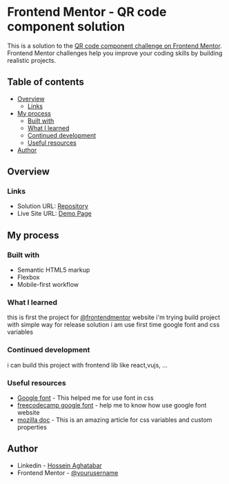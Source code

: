 # Frontend Mentor - QR code component solution

This is a solution to the [QR code component challenge on Frontend Mentor](https://www.frontendmentor.io/challenges/qr-code-component-iux_sIO_H). Frontend Mentor challenges help you improve your coding skills by building realistic projects.

## Table of contents

- [Overview](#overview)
  - [Links](#links)
- [My process](#my-process)
  - [Built with](#built-with)
  - [What I learned](#what-i-learned)
  - [Continued development](#continued-development)
  - [Useful resources](#useful-resources)
- [Author](#author)

## Overview

### Links

- Solution URL: [Repository](https://github.com/whossein/qr-code-component-challenge)
- Live Site URL: [Demo Page](https://whossein.github.io/qr-code-component-challenge/)

## My process

### Built with

- Semantic HTML5 markup
- Flexbox
- Mobile-first workflow

### What I learned

this is first the project for [@frontendmentor](https://www.frontendmentor.io) website
i'm trying build project with simple way for release solution
i am use first time google font and css variables

### Continued development

i can build this project with frontend lib like react,vujs, ...

### Useful resources

- [Google font](https://fonts.google.com/specimen/Outfit#standard-styles) - This helped me for use font in css
- [freecodecamp google font](https://www.freecodecamp.org/news/how-to-use-google-fonts-in-your-next-web-design-project-e1ad48f1adfa/) - help me to know how use google font website
- [mozilla doc](https://developer.mozilla.org/en-US/docs/Web/CSS/Using_CSS_custom_properties) - This is an amazing article for css variables and custom properties

## Author

- Linkedin - [Hossein Aghatabar](https://www.linkedin.com/in/hossein-aghatabar/)
- Frontend Mentor - [@yourusername](https://www.frontendmentor.io/profile/whossein)
